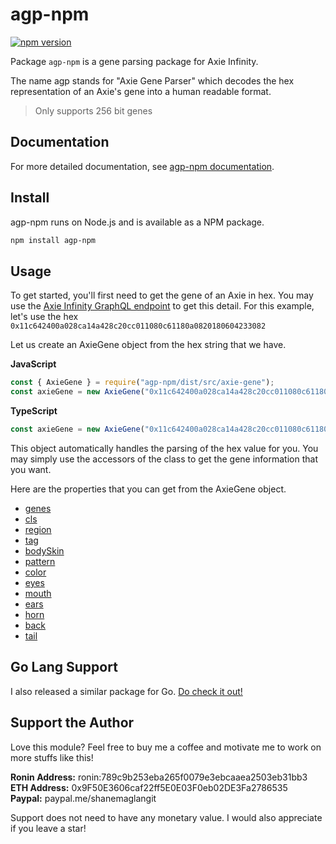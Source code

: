 # agp-npm

[![npm version](https://badge.fury.io/js/agp-npm.svg)](https://badge.fury.io/js/agp-npm)

Package `agp-npm` is a gene parsing package for Axie Infinity.

The name agp stands for "Axie Gene Parser" which decodes the hex representation of an Axie's gene into a human readable
format.

> Only supports 256 bit genes

## Documentation

For more detailed documentation, see [agp-npm documentation](https://shanemaglangit.github.io/agp-npm).

## Install

agp-npm runs on Node.js and is available as a NPM package.

```sh
npm install agp-npm
```

## Usage

To get started, you'll first need to get the gene of an Axie in hex. You may use
the [Axie Infinity GraphQL endpoint](https://axie-graphql.web.app/) to get this detail. For this example, let's use the
hex `0x11c642400a028ca14a428c20cc011080c61180a0820180604233082`

Let us create an AxieGene object from the hex string that we have.

**JavaScript**

```javascript
const { AxieGene } = require("agp-npm/dist/src/axie-gene");
const axieGene = new AxieGene("0x11c642400a028ca14a428c20cc011080c61180a0820180604233082");
```

**TypeScript**

```javascript
const axieGene = new AxieGene("0x11c642400a028ca14a428c20cc011080c61180a0820180604233082");
```

This object automatically handles the parsing of the hex value for you. You may simply use the accessors of the class to
get the gene information that you want.

Here are the properties that you can get from the AxieGene object.

* [genes](https://shanemaglangit.github.io/agp-npm/classes/axie_gene.AxieGene.html#genes)
* [cls](https://shanemaglangit.github.io/agp-npm/classes/axie_gene.AxieGene.html#cls)
* [region](https://shanemaglangit.github.io/agp-npm/classes/axie_gene.AxieGene.html#region)
* [tag](https://shanemaglangit.github.io/agp-npm/classes/axie_gene.AxieGene.html#tag)
* [bodySkin](https://shanemaglangit.github.io/agp-npm/classes/axie_gene.AxieGene.html#bodySkin)
* [pattern](https://shanemaglangit.github.io/agp-npm/classes/axie_gene.AxieGene.html#pattern)
* [color](https://shanemaglangit.github.io/agp-npm/classes/axie_gene.AxieGene.html#color)
* [eyes](https://shanemaglangit.github.io/agp-npm/classes/axie_gene.AxieGene.html#eyes)
* [mouth](https://shanemaglangit.github.io/agp-npm/classes/axie_gene.AxieGene.html#mouth)
* [ears](https://shanemaglangit.github.io/agp-npm/classes/axie_gene.AxieGene.html#ears)
* [horn](https://shanemaglangit.github.io/agp-npm/classes/axie_gene.AxieGene.html#horn)
* [back](https://shanemaglangit.github.io/agp-npm/classes/axie_gene.AxieGene.html#back)
* [tail](https://shanemaglangit.github.io/agp-npm/classes/axie_gene.AxieGene.html#tail)

## Go Lang Support

I also released a similar package for Go. [Do check it out!](https://github.com/ShaneMaglangit/agp)

## Support the Author

Love this module? Feel free to buy me a coffee and motivate me to work on more stuffs like this!

**Ronin Address:** ronin:789c9b253eba265f0079e3ebcaaea2503eb31bb3  
**ETH Address:** 0x9F50E3606caf22ff5E0E03F0eb02DE3Fa2786535  
**Paypal:** paypal.me/shanemaglangit  

Support does not need to have any monetary value. I would also appreciate if you leave a star!
